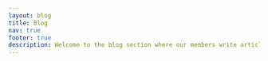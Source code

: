 ```yaml
---
layout: blog
title: Blog
nav: true
footer: true
description: Welcome to the blog section where our members write articles about various technologies, projects and their takes on recent trends in the tech world
---
```



